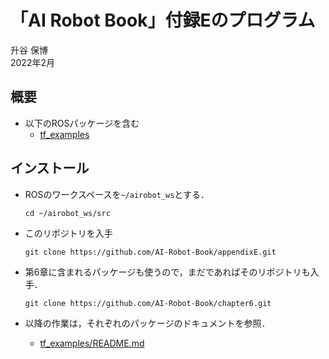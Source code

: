 # 「AI Robot Book」付録Eのプログラム

升谷 保博  
2022年2月  

## 概要

- 以下のROSパッケージを含む
  - [tf_examples](tf_examples)

## インストール

- ROSのワークスペースを`~/airobot_ws`とする．
  ```
  cd ~/airobot_ws/src
  ```

- このリポジトリを入手
  ```
  git clone https://github.com/AI-Robot-Book/appendixE.git
  ```

- 第6章に含まれるパッケージも使うので，まだであればそのリポジトリも入手．
  ```
  git clone https://github.com/AI-Robot-Book/chapter6.git
  ```

- 以降の作業は，それぞれのパッケージのドキュメントを参照．
  - [tf_examples/README.md](tf_examples/README.md)
